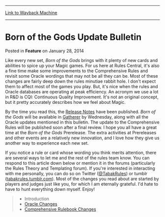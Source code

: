 
---
[Link to Wayback Machine](https://web.archive.org/web/20220528231442/https://magic.wizards.com/en/articles/archive/feature/born-gods-update-bulletin-2014-01-28)

[_metadata_:wayback_url]:- "https://magic.wizards.com/en/articles/archive/feature/born-gods-update-bulletin-2014-01-28"
[_metadata_:wayback_raw_url]:- "https://web.archive.org/web/20220528231442id_/https://magic.wizards.com/en/articles/archive/feature/born-gods-update-bulletin-2014-01-28"
[_metadata_:wayback_capture_timestamp]:- "2022-05-28 23:14:42+00:00"
[_metadata_:description]:- "Like every new set, Born of the Gods brings with it plenty of new cards and abilities to spice up your Magic games. For us here at Rules Central, it's also a fine time make some improvements to the Comprehensive Rules and revisit some Oracle wordings that may not be all they can be. Most of these changes are fairly deep down the rules minutiae rabbit hole. I don't expect them"
[_metadata_:generator]:- "Drupal 7 (http://drupal.org)"
---


Born of the Gods Update Bulletin
================================



 Posted in **Feature**
 on January 28, 2014 










Like every new set, *Born of the Gods* brings with it plenty of new cards and abilities to spice up your Magic games. For us here at Rules Central, it's also a fine time make some improvements to the Comprehensive Rules and revisit some Oracle wordings that may not be all they can be. Most of these changes are fairly deep down the rules minutiae rabbit hole. I don't expect them to affect most of the games you play. But, it's nice when the rules and Oracle databases are operating at peak efficiency. An acronym we use a lot in R&D is CQI: Continuous Quality Improvement. It's not an original concept, but it pretty accurately describes how we feel about Magic.


By the time you read this, the [Release Notes](http://archive.wizards.com/magic/magazine/article.aspx?x=mtg/faq/bng) have been published. *Born of the Gods* will be available in [Gatherer](http://gatherer.wizards.com/Pages/Default.aspx) by Wednesday, along with all the Oracle updates mentioned in this bulletin. The update to the Comprehensive Rules will be published soon after a final review. I hope you all have a great time at the *Born of the Gods* Prerelease. The extra activities at Prereleases and other events are a relatively new innovation, and I love how they give us another way to experience each new set.


If you notice a rule or card whose wording you think merits attention, there are several ways to let me and the rest of the rules team know. You can respond to this article down below or mention it in the forums (particularly the Rules Theory and Templating forum). If you're interested in interacting with me personally, you can do so on Twitter ([@TabakRules](https://twitter.com/@TabakRules)) or tumblr ([tabakrules.tumblr.com](http://tabakrules.tumblr.com/)). Most of the changes you read about are started by players and judges just like you, for which I am eternally grateful. I'd hate to have to hunt everything down myself. Enjoy!



> 
> * Introduction
> * [Oracle Changes](http://archive.wizards.com/Magic/Magazine/Article.aspx?x=mtg/daily/feature/284b&page=2)
> * [Comprehensive Rulebook Changes](http://archive.wizards.com/Magic/Magazine/Article.aspx?x=mtg/daily/feature/284b&page=3)
> 







